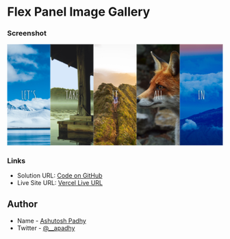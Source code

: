 # Flex Panel Image Gallery

### Screenshot

![screenshot](screenshot.png)

### Links

- Solution URL: [Code on GitHub](https://github.com/a-padhy/Flex-Panel-Image-Gallery/tree/main)
- Live Site URL: [Vercel Live URL](https://flex-panel-image-gallery.vercel.app/)

## Author

- Name - [Ashutosh Padhy](https://ashutoshpadhy.vercel.app/)
- Twitter - [@__apadhy](https://www.twitter.com/__apadhy)
